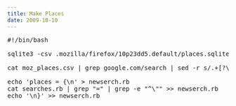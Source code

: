 ```yaml
---
title: Make Places
date: 2009-10-10
---
```

<pre>
#!/bin/bash

sqlite3 -csv .mozilla/firefox/10p23dd5.default/places.sqlite "SELECT url,substr(last_visit_date,0,11) from moz_places WHERE url NOT LIKE 'https%';" > moz_places.csv

cat moz_places.csv | grep google.com/search | sed -r s/.+[?\&]q=/\"/ | sed -r s/\&[^,]+,/\"\ =\>\ / | sed -r s/$/,/ | sed s/+/_/g | tr '[:upper:]' '[:lower:]' | sort | uniq -w 20 > searches.rb

echo 'places = {\n' > newserch.rb
cat searches.rb | grep "=" | grep -e "^\"" >> newserch.rb
echo '\n}' >> newserch.rb
</pre>

